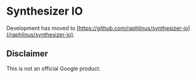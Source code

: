 # Synthesizer IO

Development has moved to [https://github.com/raphlinus/synthesizer-io](/raphlinus/synthesizer-io).

## Disclaimer

This is not an official Google product.
